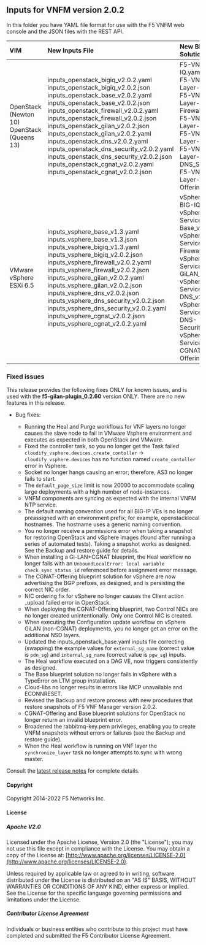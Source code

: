 ## Inputs for VNFM version 2.0.2

In this folder you have YAML file format for use with the F5 VNFM web console and the JSON files with the REST API.  

| VIM                       | New Inputs File                              | New Blueprint Solution         |
| :-------------------------| :--------------------------------------------| :------------------------------| 
| OpenStack (Newton 10) <br>  OpenStack (Queens 13)   | inputs_openstack_bigiq_v2.0.2.yaml<br>inputs_openstack_bigiq_v2.0.2.json<br>inputs_openstack_base_v2.0.2.yaml<br>inputs_openstack_base_v2.0.2.json <br> inputs_openstack_firewall_v2.0.2.yaml <br>  inputs_openstack_firewall_v2.0.2.json <br> inputs_openstack_gilan_v2.0.2.json <br> inputs_openstack_gilan_v2.0.2.yaml <br> inputs_openstack_dns_v2.0.2.yaml<br> inputs_openstack_dns_security_v2.0.2.yaml<br>inputs_openstack_dns_security_v2.0.2.json<br>inputs_openstack_cgnat_v2.0.2.yaml<br>inputs_openstack_cgnat_v2.0.2.json<br>| F5-VNF-BIG-IQ.yaml <br> F5-VNF-Service-Layer-Base_v2.0.2  <br> F5-VNF-Service-Layer-Firewall_v2.0.2<br> F5-VNF-Service-Layer-GiLAN_v2.0.2<br> F5-VNF-Service-Layer-DNS_v2.0.2<br> F5-VNF-Service-Layer-DNS_Security_v2.0.2<br> F5-VNF-Service-Layer-CGNAT-Offering_v2.0.2|
| VMware vSphere ESXi 6.5   | inputs_vsphere_base_v1.3.yaml<br>inputs_vsphere_base_v1.3.json<br>inputs_vsphere_bigiq_v1.3.yaml<br>inputs_vsphere_bigiq_v2.0.2.json<br>inputs_vsphere_firewall_v2.0.2.yaml<br>inputs_vsphere_firewall_v2.0.2.json<br>inputs_vsphere_gilan_v2.0.2.yaml<br>inputs_vsphere_gilan_v2.0.2.json<br>inputs_vsphere_dns_v2.0.2.json<br>inputs_vsphere_dns_security_v2.0.2.json<br>inputs_vsphere_dns_security_v2.0.2.yaml<br>inputs_vsphere_cgnat_v2.0.2.json<br>inputs_vsphere_cgnat_v2.0.2.yaml  | vSphere-F5-VNF-BIG-IQ.yaml <br> vSphere-F5-VNF-Service-Layer-Base_v2.0.2  <br> vSphere-F5-VNF-Service-Layer-Firewall_v2.0.2<br> vSphere-F5-VNF-Service-Layer-GiLAN_v2.0.2<br> vSphere-F5-VNF-Service-Layer-DNS_v2.0.2<br> vSphere-F5-VNF-Service-Layer-DNS-Security_v2.0.2<br> vSphere-F5-VNF-Service-Layer-CGNAT-Offering_v2.0.2.|
 

### Fixed issues

This release provides the following fixes ONLY for known issues, and is used with the **f5-gilan-plugin_0.2.60** version ONLY. There are no new features in this release. 

* Bug fixes:   

  * Running the Heal and Purge workflows for VNF layers no longer causes the slave node to fail in VMware Vsphere environment and executes as expected in both OpenStack and VMware.
  * Fixed the controller task, so you no longer get the Task failed ``cloudify_vsphere.devices.create_contoller`` -> ``cloudify_vsphere.devices`` has no function named ``create_contoller`` error in Vsphere.
  * Socket no longer hangs causing an error; therefore, AS3 no longer fails to start.
  * The ``default_page_size`` limit is now 20000 to accommodate scaling large deployments with a high number of node-instances.
  * VNFM components are syncing as expected with the internal VNFM NTP service.
  * The default naming convention used for all BIG-IP VEs is no longer preassigned with an environment prefix; for example, openstacklocal hostnames. The hostname uses a generic naming convention.
  * You no longer receive a permissions error when taking a snapshot for restoring OpenStack and vSphere images (found after running a series of automated tests). Taking a snapshot works as designed. See the Backup and restore guide for details.
  * When installing a Gi-LAN+CGNAT blueprint, the Heal workflow no longer fails with an ``UnboundLocalError: local variable check_sync_status_id`` referenced before assignment error message.
  * The CGNAT-Offering blueprint solution for vSphere are now advertising the BGP prefixes, as designed, and is persisting the correct NIC order.
  * NIC ordering fix for vSphere no longer causes the Client action _upload failed error in OpenStack.
  * When deploying the CGNAT-Offering blueprint, two Control NICs are no longer created unintentionally. Only one Control NIC is created.
  * When executing the Configuration update workflow on vSphere GiLAN (non-CGNAT) deployments, you no longer get an error on the additional NSD layers.
  * Updated the inputs_openstack_base.yaml inputs file correcting (swapping) the example values for ``external_sg_name`` (correct value is ``pdn_sg``) and ``internal_sg_name`` (correct value is ``pgw_sg``) inputs.
  * The Heal workflow executed on a DAG VE, now triggers consistently as designed.
  * The Base blueprint solution no longer fails in vSphere with a TypeError on LTM group installation.
  * Cloud-libs no longer results in errors like MCP unavailable and ECONNRESET.
  * Revised the Backup and restore process with new procedures that restore snapshots of F5 VNF Manager version 2.0.2.
  * CGNAT-Offering and Base blueprint solutions for OpenStack no longer return an invalid blueprint error.
  * Broadened the rabbitmq-key.pem privileges, enabling you to create VNFM snapshots without errors or failures (see the Backup and restore guide).
  * When the Heal workflow is running on VNF layer the ``synchronize_layer`` task no longer attempts to sync with wrong master.


Consult the [latest release notes](https://clouddocs.f5.com/cloud/nfv/latest/release-notes-1.html) for complete details.

#### Copyright
Copyright 2014-2022 F5 Networks Inc.

#### License

##### Apache V2.0 
Licensed under the Apache License, Version 2.0 (the "License"); you may not use this file except in compliance with the License. You may obtain a copy of the License at: [http://www.apache.org/licenses/LICENSE-2.0](http://www.apache.org/licenses/LICENSE-2.0).

Unless required by applicable law or agreed to in writing, software distributed under the License is distributed on an "AS IS" BASIS, WITHOUT WARRANTIES OR CONDITIONS OF ANY KIND, either express or implied. See the License for the specific language governing permissions and limitations under the License.

##### Contributor License Agreement
Individuals or business entities who contribute to this project must have completed and submitted the F5 Contributor License Agreement.



[1]: https://github.com/F5Networks/f5-nfv-solutions/tree/master/supported/inputs/v1.2.1/VMware
[2]: https://github.com/F5Networks/f5-nfv-solutions/blob/master/supported/inputs/v1.2.1/OpenStack/inputs_openstack_base_v1.2.1.yaml
[3]: https://github.com/F5Networks/f5-nfv-solutions/blob/master/supported/inputs/v1.2.1/OpenStack/inputs_openstack_bigiq_v1.2.1.yaml
[4]: https://github.com/F5Networks/f5-nfv-solutions/tree/master/supported/inputs/v1.2.1/OpenStack
[5]: https://github.com/F5Networks/f5-nfv-solutions/tree/master/supported/blueprints/base/v1.2.1
[6]: https://github.com/F5Networks/f5-nfv-solutions/tree/master/supported/blueprints/big-iq/v1.2.1
[7]: https://github.com/F5Networks/f5-nfv-solutions/tree/master/supported/inputs/v1.2.1/OpenStack
